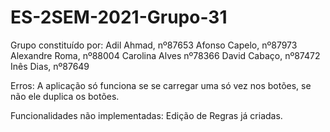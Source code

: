 # ES-2SEM-2021-Grupo-31
Grupo constituído por:
Adil Ahmad, nº87653
Afonso Capelo, nº87973
Alexandre Roma, nº88004
Carolina Alves nº78366
David Cabaço, nº87472
Inês Dias, nº87649



Erros:
A aplicação só funciona se se carregar uma só vez nos botões, se não ele duplica os botões.

Funcionalidades não implementadas: 
Edição de Regras já criadas.
